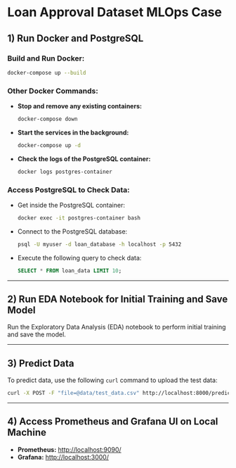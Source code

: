 
# Loan Approval Dataset MLOps Case

## 1) Run Docker and PostgreSQL

### Build and Run Docker:
```bash
docker-compose up --build
```

### Other Docker Commands:
- **Stop and remove any existing containers:**
  ```bash
  docker-compose down
  ```

- **Start the services in the background:**
  ```bash
  docker-compose up -d
  ```

- **Check the logs of the PostgreSQL container:**
  ```bash
  docker logs postgres-container
  ```

### Access PostgreSQL to Check Data:
- Get inside the PostgreSQL container:
  ```bash
  docker exec -it postgres-container bash
  ```

- Connect to the PostgreSQL database:
  ```bash
  psql -U myuser -d loan_database -h localhost -p 5432
  ```

- Execute the following query to check data:
  ```sql
  SELECT * FROM loan_data LIMIT 10;
  ```

---

## 2) Run EDA Notebook for Initial Training and Save Model

Run the Exploratory Data Analysis (EDA) notebook to perform initial training and save the model.

---

## 3) Predict Data

To predict data, use the following `curl` command to upload the test data:
```bash
curl -X POST -F "file=@data/test_data.csv" http://localhost:8000/predict
```

---

## 4) Access Prometheus and Grafana UI on Local Machine

- **Prometheus:** [http://localhost:9090/](http://localhost:9090/)
- **Grafana:** [http://localhost:3000/](http://localhost:3000/)
